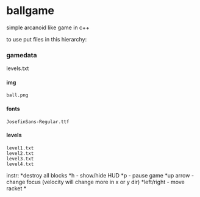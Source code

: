# ballgame
simple arcanoid like game in c++

to use put files in this hierarchy:
### gamedata
  levels.txt
  #### img
    ball.png
  #### fonts
    JosefinSans-Regular.ttf
  #### levels
    level1.txt
    level2.txt
    level3.txt
    level4.txt



instr:
*destroy all blocks
*h - show/hide HUD
*p - pause game
*up arrow - change focus (velocity will change more in x or y dir)
*left/right - move racket
*
